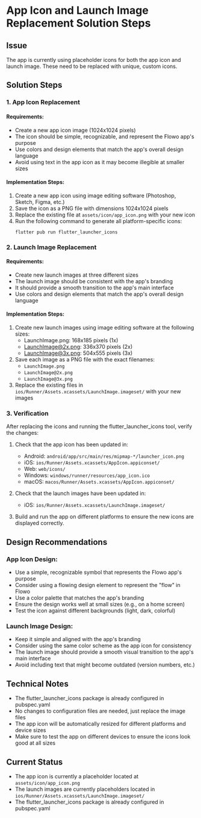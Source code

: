 # App Icon and Launch Image Replacement Solution Steps

## Issue
The app is currently using placeholder icons for both the app icon and launch image. These need to be replaced with unique, custom icons.

## Solution Steps

### 1. App Icon Replacement

#### Requirements:
- Create a new app icon image (1024x1024 pixels)
- The icon should be simple, recognizable, and represent the Flowo app's purpose
- Use colors and design elements that match the app's overall design language
- Avoid using text in the app icon as it may become illegible at smaller sizes

#### Implementation Steps:
1. Create a new app icon using image editing software (Photoshop, Sketch, Figma, etc.)
2. Save the icon as a PNG file with dimensions 1024x1024 pixels
3. Replace the existing file at `assets/icon/app_icon.png` with your new icon
4. Run the following command to generate all platform-specific icons:
   ```
   flutter pub run flutter_launcher_icons
   ```

### 2. Launch Image Replacement

#### Requirements:
- Create new launch images at three different sizes
- The launch image should be consistent with the app's branding
- It should provide a smooth transition to the app's main interface
- Use colors and design elements that match the app's overall design language

#### Implementation Steps:
1. Create new launch images using image editing software at the following sizes:
   - LaunchImage.png: 168x185 pixels (1x)
   - LaunchImage@2x.png: 336x370 pixels (2x)
   - LaunchImage@3x.png: 504x555 pixels (3x)
2. Save each image as a PNG file with the exact filenames:
   - `LaunchImage.png`
   - `LaunchImage@2x.png`
   - `LaunchImage@3x.png`
3. Replace the existing files in `ios/Runner/Assets.xcassets/LaunchImage.imageset/` with your new images

### 3. Verification

After replacing the icons and running the flutter_launcher_icons tool, verify the changes:

1. Check that the app icon has been updated in:
   - Android: `android/app/src/main/res/mipmap-*/launcher_icon.png`
   - iOS: `ios/Runner/Assets.xcassets/AppIcon.appiconset/`
   - Web: `web/icons/`
   - Windows: `windows/runner/resources/app_icon.ico`
   - macOS: `macos/Runner/Assets.xcassets/AppIcon.appiconset/`

2. Check that the launch images have been updated in:
   - iOS: `ios/Runner/Assets.xcassets/LaunchImage.imageset/`

3. Build and run the app on different platforms to ensure the new icons are displayed correctly.

## Design Recommendations

### App Icon Design:
- Use a simple, recognizable symbol that represents the Flowo app's purpose
- Consider using a flowing design element to represent the "flow" in Flowo
- Use a color palette that matches the app's branding
- Ensure the design works well at small sizes (e.g., on a home screen)
- Test the icon against different backgrounds (light, dark, colorful)

### Launch Image Design:
- Keep it simple and aligned with the app's branding
- Consider using the same color scheme as the app icon for consistency
- The launch image should provide a smooth visual transition to the app's main interface
- Avoid including text that might become outdated (version numbers, etc.)

## Technical Notes
- The flutter_launcher_icons package is already configured in pubspec.yaml
- No changes to configuration files are needed, just replace the image files
- The app icon will be automatically resized for different platforms and device sizes
- Make sure to test the app on different devices to ensure the icons look good at all sizes

## Current Status
- The app icon is currently a placeholder located at `assets/icon/app_icon.png`
- The launch images are currently placeholders located in `ios/Runner/Assets.xcassets/LaunchImage.imageset/`
- The flutter_launcher_icons package is already configured in pubspec.yaml